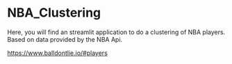 # NBA_Clustering
Here, you will find an streamlit application to do a clustering of NBA players. Based on data provided by the NBA Api.

https://www.balldontlie.io/#players
